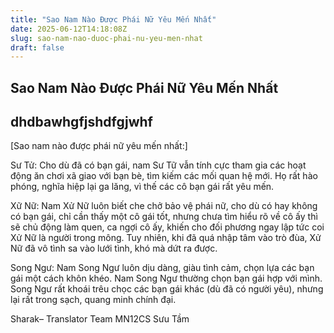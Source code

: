 ```yaml
---
title: "Sao Nam Nào Được Phái Nữ Yêu Mến Nhất"
date: 2025-06-12T14:18:08Z
slug: sao-nam-nao-duoc-phai-nu-yeu-men-nhat
draft: false
---
```


## Sao Nam Nào Được Phái Nữ Yêu Mến Nhất

## dhdbawhgfjshdfgjwhf

[Sao nam nào được phái nữ yêu mến nhất:]
 
Sư Tử: Cho dù đã có bạn gái, nam Sư Tữ vẫn tính cực tham gia các hoạt động ăn chơi xã giao với bạn bè, tìm kiếm các mối quan hệ mới. Họ rất hào phóng, nghĩa hiệp lại ga lăng, vì thế các cô bạn gái rất yêu mến.
 
Xữ Nữ:  Nam Xử Nữ luôn biết che chở bảo vệ phái nữ, cho dù có hay không có bạn gái, chỉ cần thấy một cô gái tốt, nhưng chưa tìm hiểu rõ về cô ấy thì sẽ chủ động làm quen, ca ngợi cô ấy, khiến cho đối phương ngay lập tức coi Xử Nữ là người trong mông. Tuy nhiên, khi đã quá nhập tâm vào trò đùa, Xử Nữ đã vô tình sa vào lưới tình, khó mà dứt ra được.
 
Song Ngư: Nam Song Ngư luôn dịu dàng, giàu tình cảm, chọn lựa các bạn gái một cách khôn khéo. Nam Song Ngư thường chọn bạn gái hợp với mình. Song Ngư rất khoái trêu chọc các bạn gái khác (dù đã có người yêu), nhưng lại rất trong sạch, quang minh chính đại.
 
Sharak– Translator Team MN12CS
Sưu Tầm